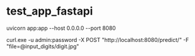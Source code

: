 # test_app_fastapi

uvicorn app:app --host 0.0.0.0 --port 8080

curl.exe -u admin:password -X POST "http://localhost:8080/predict/" -F "file=@input_digits/digit.jpg"
